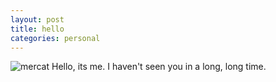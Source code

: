 ```yaml
---
layout: post
title: hello
categories: personal
---
```

![mercat](/images/mercat.jpg.PNG)
Hello, its me. I haven't seen you in a long, long time. 


